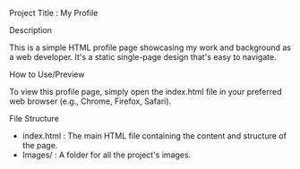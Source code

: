 Project Title : My Profile 

Description

This is a simple HTML profile page showcasing my work and background as a web developer. It's a static single-page design that's easy to navigate.

How to Use/Preview

To view this profile page, simply open the index.html file in your preferred web browser (e.g., Chrome, Firefox, Safari).

File Structure

* index.html : The main HTML file containing the content and structure of the page.
* Images/ : A folder for all the project's images.
